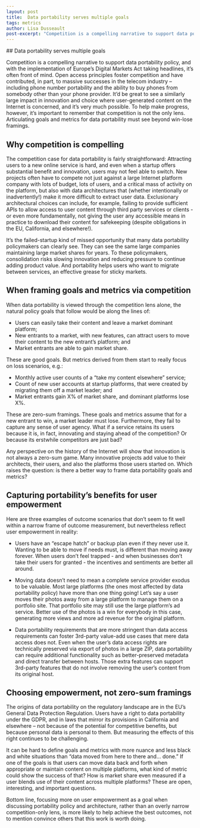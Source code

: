 ```yaml
---
layout: post
title:  Data portability serves multiple goals
tags: metrics
author: Lisa Dusseault
post-excerpt: "Competition is a compelling narrative to support data portability policy, and with the implementation of Europe’s Digital Markets Act taking headlines, it’s often front of mind. It’s important to remember that competition is not the only lens..."
---
```

<div class="section" markdown="1">
## Data portability serves multiple goals
<div class="mustache">
</div>



Competition is a compelling narrative to support data portability policy, and with the implementation of Europe’s Digital Markets Act taking headlines, it’s often front of mind. Open access principles foster competition and have contributed, in part, to massive successes in the telecom industry – including phone number portability and the ability to buy phones from somebody other than your phone provider. It’d be great to see a similarly large impact in innovation and choice where user-generated content on the Internet is concerned, and it’s very much possible. To help make progress, however, it’s important to remember that competition is not the only lens. Articulating goals and metrics for data portability must see beyond win-lose framings.

## Why competition is compelling


The competition case for data portability is fairly straightforward: Attracting users to a new online service is hard, and even when a startup offers substantial benefit and innovation, users may not feel able to switch. New projects often have to compete not just against a large Internet platform company with lots of budget, lots of users, and a critical mass of activity on the platform, but also with data architectures that (whether intentionally or inadvertently!) make it more difficult to extract user data. Exclusionary architectural choices can include, for example, failing to provide sufficient APIs to allow access to user content through third party services or clients - or even more fundamentally, not giving the user any accessible means in practice to download their content for safekeeping (despite obligations in the EU, California, and elsewhere!).


It’s the failed-startup kind of missed opportunity that many data portability policymakers can clearly see. They can see the same large companies maintaining large market shares for years. To these policymakers, consolidation risks slowing innovation and reducing pressure to continue adding product value. And portability helps users who want to migrate between services, an effective grease for sticky markets.


## When framing goals and metrics via competition


When data portability is viewed through the competition lens alone, the natural policy goals that follow would be along the lines of: 
 * Users can easily take their content and leave a market dominant platform;
 * New entrants to a market, with new features, can attract users to move their content to the new entrant’s platform; and
 * Market entrants are able to gain market share.


These are good goals. But metrics derived from them start to really focus on loss scenarios, e.g.:
 * Monthly active user counts of a “take my content elsewhere” service;
 * Count of new user accounts at startup platforms, that were created by migrating them off a market leader; and
 * Market entrants gain X% of market share, and dominant platforms lose X%.


These are zero-sum framings. These goals and metrics assume that for a new entrant to win, a market leader must lose. Furthermore, they fail to capture any sense of user agency. What if a service retains its users because it is, in fact, innovating and staying ahead of the competition? Or because its erstwhile competitors are just bad?


Any perspective on the history of the Internet will show that innovation is not always a zero-sum game. Many innovative projects add value to their architects, their users, and also the platforms those users started on. Which raises the question: is there a better way to frame data portability goals and metrics?


## Capturing portability’s benefits for user empowerment


Here are three examples of outcome scenarios that don’t seem to fit well within a narrow frame of outcome measurement, but nevertheless reflect user empowerment in reality:
 * Users have an “escape hatch” or backup plan even if they never use it. Wanting to be able to move if needs must, is different than moving away forever. When users don’t feel trapped - and when businesses don’t take their users for granted - the incentives and sentiments are better all around.

 * Moving data doesn’t need to mean a complete service provider exodus to be valuable. Most large platforms (the ones most affected by data portability policy) have more than one thing going! Let’s say a user moves their photos away from a large platform to manage them on a portfolio site. That portfolio site may still use the large platform’s ad service. Better use of the photos is a win for everybody in this case, generating more views and more ad revenue for the original platform.

 * Data portability requirements that are more stringent than data access requirements can foster 3rd-party value-add use cases that mere data access does not. Even when the user’s data access rights are technically preserved via export of photos in a large ZIP, data portability can require additional functionality such as better-preserved metadata and direct transfer between hosts. Those extra features can support 3rd-party features that do not involve removing the user’s content from its original host.


## Choosing empowerment, not zero-sum framings


The origins of data portability on the regulatory landscape are in the EU’s General Data Protection Regulation. Users have a right to data portability under the GDPR, and in laws that mirror its provisions in California and elsewhere – not because of the potential for competitive benefits, but because personal data is personal to them. But measuring the effects of this right continues to be challenging.


It can be hard to define goals and metrics with more nuance and less black and white situations than “data moved from here to there and… done.” If one of the goals is that users can move data back and forth when appropriate or maintain content on multiple platforms, what kind of metric could show the success of that? How is market share even measured if a user blends use of their content across multiple platforms? These are open, interesting, and important questions.


Bottom line, focusing more on user empowerment as a goal when discussing portability policy and architecture, rather than an overly narrow competition-only lens, is more likely to help achieve the best outcomes, not to mention convince others that this work is worth doing.

